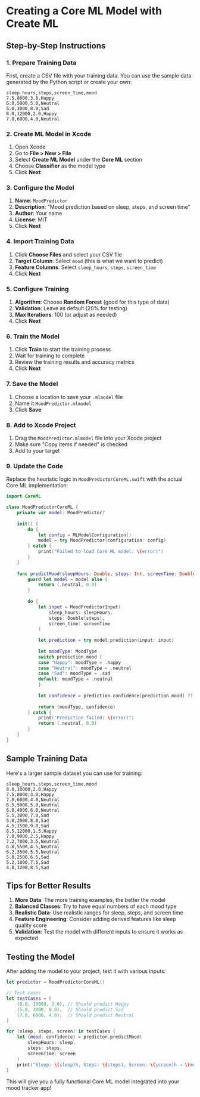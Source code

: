# Creating a Core ML Model with Create ML

## Step-by-Step Instructions

### 1. Prepare Training Data
First, create a CSV file with your training data. You can use the sample data generated by the Python script or create your own:

```csv
sleep_hours,steps,screen_time,mood
7.5,8000,3.0,Happy
6.0,5000,5.0,Neutral
5.0,3000,8.0,Sad
8.0,12000,2.0,Happy
7.0,6000,4.0,Neutral
```

### 2. Create ML Model in Xcode
1. Open Xcode
2. Go to **File > New > File**
3. Select **Create ML Model** under the **Core ML** section
4. Choose **Classifier** as the model type
5. Click **Next**

### 3. Configure the Model
1. **Name**: `MoodPredictor`
2. **Description**: "Mood prediction based on sleep, steps, and screen time"
3. **Author**: Your name
4. **License**: MIT
5. Click **Next**

### 4. Import Training Data
1. Click **Choose Files** and select your CSV file
2. **Target Column**: Select `mood` (this is what we want to predict)
3. **Feature Columns**: Select `sleep_hours`, `steps`, `screen_time`
4. Click **Next**

### 5. Configure Training
1. **Algorithm**: Choose **Random Forest** (good for this type of data)
2. **Validation**: Leave as default (20% for testing)
3. **Max Iterations**: 100 (or adjust as needed)
4. Click **Next**

### 6. Train the Model
1. Click **Train** to start the training process
2. Wait for training to complete
3. Review the training results and accuracy metrics
4. Click **Next**

### 7. Save the Model
1. Choose a location to save your `.mlmodel` file
2. Name it `MoodPredictor.mlmodel`
3. Click **Save**

### 8. Add to Xcode Project
1. Drag the `MoodPredictor.mlmodel` file into your Xcode project
2. Make sure "Copy items if needed" is checked
3. Add to your target

### 9. Update the Code
Replace the heuristic logic in `MoodPredictorCoreML.swift` with the actual Core ML implementation:

```swift
import CoreML

class MoodPredictorCoreML {
    private var model: MoodPredictor?
    
    init() {
        do {
            let config = MLModelConfiguration()
            model = try MoodPredictor(configuration: config)
        } catch {
            print("Failed to load Core ML model: \(error)")
        }
    }
    
    func predictMood(sleepHours: Double, steps: Int, screenTime: Double) -> (MoodType, Double) {
        guard let model = model else {
            return (.neutral, 0.0)
        }
        
        do {
            let input = MoodPredictorInput(
                sleep_hours: sleepHours,
                steps: Double(steps),
                screen_time: screenTime
            )
            
            let prediction = try model.prediction(input: input)
            
            let moodType: MoodType
            switch prediction.mood {
            case "Happy": moodType = .happy
            case "Neutral": moodType = .neutral
            case "Sad": moodType = .sad
            default: moodType = .neutral
            }
            
            let confidence = prediction.confidence[prediction.mood] ?? 0.0
            
            return (moodType, confidence)
        } catch {
            print("Prediction failed: \(error)")
            return (.neutral, 0.0)
        }
    }
}
```

## Sample Training Data
Here's a larger sample dataset you can use for training:

```csv
sleep_hours,steps,screen_time,mood
8.0,10000,2.0,Happy
7.5,8000,3.0,Happy
7.0,6000,4.0,Neutral
6.5,5000,5.0,Neutral
6.0,4000,6.0,Neutral
5.5,3000,7.0,Sad
5.0,2000,8.0,Sad
4.5,1500,9.0,Sad
8.5,12000,1.5,Happy
7.8,9000,2.5,Happy
7.2,7000,3.5,Neutral
6.8,5500,4.5,Neutral
6.2,3500,5.5,Neutral
5.8,2500,6.5,Sad
5.2,1800,7.5,Sad
4.8,1200,8.5,Sad
```

## Tips for Better Results
1. **More Data**: The more training examples, the better the model
2. **Balanced Classes**: Try to have equal numbers of each mood type
3. **Realistic Data**: Use realistic ranges for sleep, steps, and screen time
4. **Feature Engineering**: Consider adding derived features like sleep quality score
5. **Validation**: Test the model with different inputs to ensure it works as expected

## Testing the Model
After adding the model to your project, test it with various inputs:

```swift
let predictor = MoodPredictorCoreML()

// Test cases
let testCases = [
    (8.0, 10000, 2.0), // Should predict Happy
    (5.0, 3000, 8.0),  // Should predict Sad
    (7.0, 6000, 4.0),  // Should predict Neutral
]

for (sleep, steps, screen) in testCases {
    let (mood, confidence) = predictor.predictMood(
        sleepHours: sleep,
        steps: steps,
        screenTime: screen
    )
    print("Sleep: \(sleep)h, Steps: \(steps), Screen: \(screen)h → \(mood) (\(Int(confidence * 100))%)")
}
```

This will give you a fully functional Core ML model integrated into your mood tracker app! 